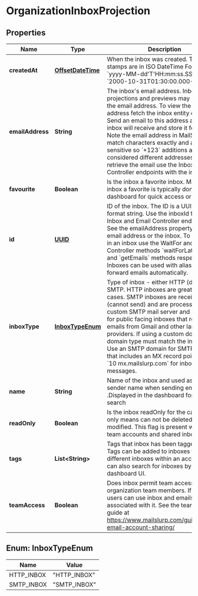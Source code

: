 

# OrganizationInboxProjection

## Properties

Name | Type | Description | Notes
------------ | ------------- | ------------- | -------------
**createdAt** | [**OffsetDateTime**](OffsetDateTime) | When the inbox was created. Time stamps are in ISO DateTime Format &#x60;yyyy-MM-dd&#39;T&#39;HH:mm:ss.SSSXXX&#x60; e.g. &#x60;2000-10-31T01:30:00.000-05:00&#x60;. |  [optional]
**emailAddress** | **String** | The inbox&#39;s email address. Inbox projections and previews may not include the email address. To view the email address fetch the inbox entity directly. Send an email to this address and the inbox will receive and store it for you. Note the email address in MailSlurp match characters exactly and are case sensitive so &#x60;+123&#x60; additions are considered different addresses. To retrieve the email use the Inbox and Email Controller endpoints with the inbox ID. |  [optional]
**favourite** | **Boolean** | Is the inbox a favorite inbox. Make an inbox a favorite is typically done in the dashboard for quick access or filtering |  [optional]
**id** | [**UUID**](UUID) | ID of the inbox. The ID is a UUID-V4 format string. Use the inboxId for calls to Inbox and Email Controller endpoints. See the emailAddress property for the email address or the inbox. To get emails in an inbox use the WaitFor and Inbox Controller methods &#x60;waitForLatestEmail&#x60; and &#x60;getEmails&#x60; methods respectively. Inboxes can be used with aliases to forward emails automatically. |  [optional]
**inboxType** | [**InboxTypeEnum**](#InboxTypeEnum) | Type of inbox - either HTTP (default) or SMTP. HTTP inboxes are great most cases. SMTP inboxes are receive only (cannot send) and are processed by a custom SMTP mail server and are better for public facing inboxes that receive emails from Gmail and other large providers. If using a custom domain the domain type must match the inbox type. Use an SMTP domain for SMTP inboxes that includes an MX record pointing to &#x60;10 mx.mailslurp.com&#x60; for inbound messages. |  [optional]
**name** | **String** | Name of the inbox and used as the sender name when sending emails .Displayed in the dashboard for easier search |  [optional]
**readOnly** | **Boolean** | Is the inbox readOnly for the caller. Read only means can not be deleted or modified. This flag is present when using team accounts and shared inboxes. |  [optional]
**tags** | **List&lt;String&gt;** | Tags that inbox has been tagged with. Tags can be added to inboxes to group different inboxes within an account. You can also search for inboxes by tag in the dashboard UI. |  [optional]
**teamAccess** | **Boolean** | Does inbox permit team access for organization team members. If so team users can use inbox and emails associated with it. See the team access guide at https://www.mailslurp.com/guides/team-email-account-sharing/ |  [optional]



## Enum: InboxTypeEnum

Name | Value
---- | -----
HTTP_INBOX | &quot;HTTP_INBOX&quot;
SMTP_INBOX | &quot;SMTP_INBOX&quot;



